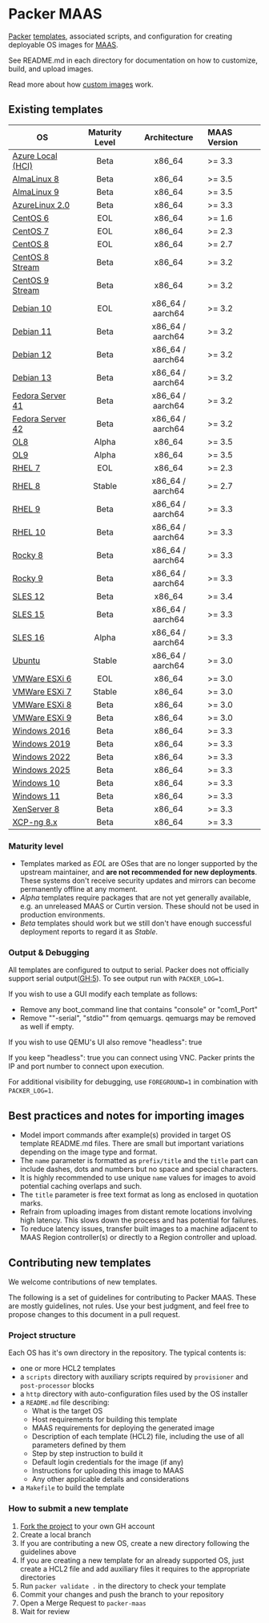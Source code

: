 # Packer MAAS

[Packer](https://developer.hashicorp.com/packer) [templates](https://developer.hashicorp.com/packer/docs/templates),
associated scripts, and configuration for creating deployable OS images for [MAAS](http://maas.io).

See README.md in each directory for documentation on how to customize, build,
and upload images.

Read more about how [custom images](https://canonical.com/maas/docs/how-to-build-custom-images) work.

## Existing templates

| **OS**            | **Maturity Level** | **Architecture**  | **MAAS Version** |
|-------------------|:------------------:|:-----------------:|:-----------------|
| [Azure Local (HCI)](windows/README.md) | Beta               | x86_64            | >= 3.3           |
| [AlmaLinux 8](alma8/README.md)       | Beta               | x86_64            | >= 3.5           |
| [AlmaLinux 9](alma9/README.md)       | Beta               | x86_64            | >= 3.5           |
| [AzureLinux 2.0](azurelinux/README.md)    | Beta               | x86_64            | >= 3.3           |
| [CentOS 6](centos6/README.md)          | EOL                | x86_64            | >= 1.6           |
| [CentOS 7](centos7/README.md)          | EOL                | x86_64            | >= 2.3           |
| [CentOS 8](centos8/README.md)          | EOL                | x86_64            | >= 2.7           |
| [CentOS 8 Stream](centos8-stream/README.md)   | Beta               | x86_64            | >= 3.2           |
| [CentOS 9 Stream](centos9-stream/README.md)   | Beta               | x86_64            | >= 3.2           |
| [Debian 10](debian/README.md)         | EOL                | x86_64 / aarch64  | >= 3.2           |
| [Debian 11](debian/README.md)         | Beta               | x86_64 / aarch64  | >= 3.2           |
| [Debian 12](debian/README.md)         | Beta               | x86_64 / aarch64  | >= 3.2           |
| [Debian 13](debian/README.md)         | Beta               | x86_64 / aarch64  | >= 3.2           |
| [Fedora Server 41](fedora-server/README.md)         | Beta               | x86_64 / aarch64  | >= 3.2           |
| [Fedora Server 42](fedora-server/README.md)         | Beta               | x86_64 / aarch64  | >= 3.2           |
| [OL8](ol8/README.md)               | Alpha              | x86_64            | >= 3.5           |
| [OL9](ol9/README.md)               | Alpha              | x86_64            | >= 3.5           |
| [RHEL 7](rhel7/README.md)            | EOL                | x86_64            | >= 2.3           |
| [RHEL 8](rhel8/README.md)            | Stable             | x86_64 / aarch64  | >= 2.7           |
| [RHEL 9](rhel9/README.md)            | Beta               | x86_64 / aarch64  | >= 3.3           |
| [RHEL 10](rhel10/README.md)           | Beta               | x86_64 / aarch64  | >= 3.3           |
| [Rocky 8](rocky8/README.md)           | Beta               | x86_64 / aarch64  | >= 3.3           |
| [Rocky 9](rocky9/README.md)           | Beta               | x86_64 / aarch64  | >= 3.3           |
| [SLES 12](sles12/README.md)           | Beta               | x86_64            | >= 3.4           |
| [SLES 15](sles15/README.md)           | Beta               | x86_64 / aarch64  | >= 3.3           |
| [SLES 16](sles16/README.md)           | Alpha              | x86_64 / aarch64  | >= 3.3           |
| [Ubuntu](ubuntu/README.md)            | Stable             | x86_64 / aarch64  | >= 3.0           |
| [VMWare ESXi 6](vmware-esxi/README.md)     | EOL                | x86_64            | >= 3.0           |
| [VMWare ESXi 7](vmware-esxi/README.md)     | Stable             | x86_64            | >= 3.0           |
| [VMWare ESXi 8](vmware-esxi/README.md)     | Beta               | x86_64            | >= 3.0           |
| [VMWare ESXi 9](vmware-esxi/README.md)     | Beta               | x86_64            | >= 3.0           |
| [Windows 2016](windows/README.md)      | Beta               | x86_64            | >= 3.3           |
| [Windows 2019](windows/README.md)      | Beta               | x86_64            | >= 3.3           |
| [Windows 2022](windows/README.md)      | Beta               | x86_64            | >= 3.3           |
| [Windows 2025](windows/README.md)      | Beta               | x86_64            | >= 3.3           |
| [Windows 10](windows/README.md)        | Beta               | x86_64            | >= 3.3           |
| [Windows 11](windows/README.md)        | Beta               | x86_64            | >= 3.3           |
| [XenServer 8](xenserver8/README.md)       | Beta               | x86_64            | >= 3.3           |
| [XCP-ng 8.x](xenserver8/README.md)        | Beta               | x86_64            | >= 3.3           |

### Maturity level

* Templates marked as *EOL* are OSes that are no longer supported by the upstream maintainer, and **are not recommended for new deployments**. These systems don't receive security updates and mirrors can become permanently offline at any moment.
* *Alpha* templates require packages that are not yet generally available, e.g. an unreleased MAAS or Curtin version. These should not be used in production environments.
* *Beta* templates should work but we still don't have enough successful deployment reports to regard it as *Stable*.

### Output & Debugging

All templates are configured to output to serial. Packer does not officially
support serial output([GH:5](https://github.com/hashicorp/packer-plugin-qemu/issues/5)).
To see output run with `PACKER_LOG=1`.

If you wish to use a GUI modify each template as follows:

* Remove any boot_command line that contains "console" or "com1_Port"
* Remove ""-serial", "stdio"" from qemuargs. qemuargs may be removed as well if empty.

If you wish to use QEMU's UI also remove "headless": true

If you keep "headless": true you can connect using VNC. Packer prints the IP and port
number to connect upon execution.

For additional visibility for debugging, use `FOREGROUND=1` in combination with `PACKER_LOG=1`.

## Best practices and notes for importing images

* Model import commands after example(s) provided in target OS template README.md files. There are small but important variations depending on the image type and format.
* The `name` parameter is formatted as `prefix/title` and the `title` part can include dashes, dots and numbers but no space and special characters.
* It is highly recommended to use unique `name` values for images to avoid potential caching overlaps and such.
* The `title` parameter is free text format as long as enclosed in quotation marks.
* Refrain from uploading images from distant remote locations involving high latency. This slows down the process and has potential for failures.
* To reduce latency issues, transfer built images to a machine adjacent to MAAS Region controller(s) or directly to a Region controller and upload.

## Contributing new templates

We welcome contributions of new templates.

The following is a set of guidelines for contributing to Packer MAAS. These are mostly guidelines, not rules. Use your best judgment, and feel free to propose changes to this document in a pull request.

### Project structure

Each OS has it's own directory in the repository. The typical contents is:

* one or more HCL2 templates
* a `scripts` directory with auxiliary scripts required by `provisioner` and `post-processor` blocks
* a `http` directory with auto-configuration files used by the OS installer
* a `README.md` file describing:
  * What is the target OS
  * Host requirements for building this template
  * MAAS requirements for deploying the generated image
  * Description of each template (HCL2) file, including the use of all parameters defined by them
  * Step by step instruction to build it
  * Default login credentials for the image (if any)
  * Instructions for uploading this image to MAAS
  * Any other applicable details and considerations
* a `Makefile` to build the template

### How to submit a new template

1. [Fork the project](https://github.com/canonical/packer-maas/fork) to your own GH account
2. Create a local branch
3. If you are contributing a new OS, create a new directory following the guidelines above
4. If you are creating a new template for an already supported OS, just create a HCL2 file and add auxiliary files it requires to the appropriate directories
5. Run `packer validate .` in the directory to check your template
6. Commit your changes and push the branch to your repository
7. Open a Merge Request to `packer-maas`
8. Wait for review
